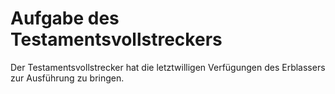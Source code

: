 # Aufgabe des Testamentsvollstreckers

Der Testamentsvollstrecker hat die letztwilligen Verfügungen des Erblassers zur Ausführung zu bringen. 

